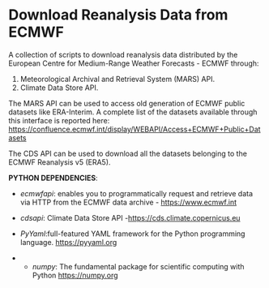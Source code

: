 # Download Reanalysis Data from ECMWF
A collection of scripts to download reanalysis data  distributed by the 
European Centre for Medium-Range Weather Forecasts - ECMWF through:
1. Meteorological Archival and Retrieval System (MARS) API.
2. Climate Data Store API.

The MARS API can be used to access old generation of ECMWF public datasets like
ERA-Interim. A complete list of the datasets available through this 
interface is reported here:
https://confluence.ecmwf.int/display/WEBAPI/Access+ECMWF+Public+Datasets

The CDS API can be used to download all the datasets belonging to the 
ECMWF Reanalysis v5 (ERA5).


**PYTHON DEPENDENCIES**:
 - *ecmwfapi*: enables you to programmatically request and retrieve data
           via HTTP from the ECMWF data archive - https://www.ecmwf.int
 - *cdsapi*: Climate Data Store API -https://cds.climate.copernicus.eu

 - *PyYaml*:full-featured YAML framework for the Python programming language.
           https://pyyaml.org
 -  - *numpy*: The fundamental package for scientific computing with Python
           https://numpy.org
